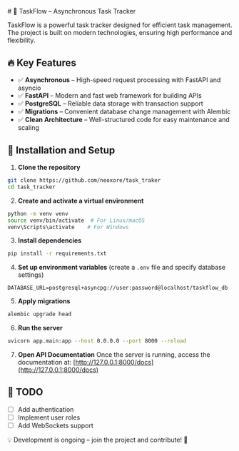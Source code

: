 <img src="https://www.animatedimages.org/data/media/562/animated-line-image-0184.gif" width="1920" height=0.4/>
# 🚀 TaskFlow – Asynchronous Task Tracker

TaskFlow is a powerful task tracker designed for efficient task management. The project is built on modern technologies, ensuring high performance and flexibility.

## 🔥 Key Features
- ✅ **Asynchronous** – High-speed request processing with FastAPI and asyncio
- ✅ **FastAPI** – Modern and fast web framework for building APIs
- ✅ **PostgreSQL** – Reliable data storage with transaction support
- ✅ **Migrations** – Convenient database change management with Alembic
- ✅ **Clean Architecture** – Well-structured code for easy maintenance and scaling

## 🚀 Installation and Setup

1. **Clone the repository**
```bash
git clone https://github.com/neoxore/task_traker
cd task_tracker
```

2. **Create and activate a virtual environment**
```bash
python -m venv venv
source venv/bin/activate  # For Linux/macOS
venv\Scripts\activate    # For Windows
```

3. **Install dependencies**
```bash
pip install -r requirements.txt
```

4. **Set up environment variables** (create a `.env` file and specify database settings)
```
DATABASE_URL=postgresql+asyncpg://user:password@localhost/taskflow_db
```

5. **Apply migrations**
```bash
alembic upgrade head
```

6. **Run the server**
```bash
uvicorn app.main:app --host 0.0.0.0 --port 8000 --reload
```

7. **Open API Documentation**
Once the server is running, access the documentation at: [http://127.0.0.1:8000/docs](http://127.0.0.1:8000/docs)

## 📌 TODO
- [ ] Add authentication
- [ ] Implement user roles
- [ ] Add WebSockets support

💡 Development is ongoing – join the project and contribute! 🚀
<img src="https://www.animatedimages.org/data/media/562/animated-line-image-0184.gif" width="1920" height=0.4/>
